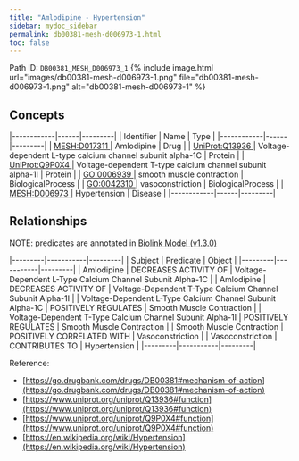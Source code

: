 ```yaml
---
title: "Amlodipine - Hypertension"
sidebar: mydoc_sidebar
permalink: db00381-mesh-d006973-1.html
toc: false 
---
```



Path ID: `DB00381_MESH_D006973_1`
{% include image.html url="images/db00381-mesh-d006973-1.png" file="db00381-mesh-d006973-1.png" alt="db00381-mesh-d006973-1" %}

## Concepts

|------------|------|---------|
| Identifier | Name | Type    |
|------------|------|---------|
| <a href="https://identifiers.org/MESH:D017311">MESH:D017311 </a> | Amlodipine | Drug |
| <a href="https://identifiers.org/UniProt:Q13936">UniProt:Q13936 </a> | Voltage-dependent L-type calcium channel subunit alpha-1C | Protein |
| <a href="https://identifiers.org/UniProt:Q9P0X4">UniProt:Q9P0X4 </a> | Voltage-dependent T-type calcium channel subunit alpha-1I | Protein |
| <a href="https://identifiers.org/GO:0006939">GO:0006939 </a> | smooth muscle contraction | BiologicalProcess |
| <a href="https://identifiers.org/GO:0042310">GO:0042310 </a> | vasoconstriction | BiologicalProcess |
| <a href="https://identifiers.org/MESH:D006973">MESH:D006973 </a> | Hypertension | Disease |
|------------|------|---------|

## Relationships


NOTE: predicates are annotated in <a href="https://github.com/biolink/biolink-model/releases/tag/v1.3.0">Biolink Model (v1.3.0)</a>

|---------|-----------|---------|
| Subject | Predicate | Object  |
|---------|-----------|---------|
| Amlodipine | DECREASES ACTIVITY OF | Voltage-Dependent L-Type Calcium Channel Subunit Alpha-1C |
| Amlodipine | DECREASES ACTIVITY OF | Voltage-Dependent T-Type Calcium Channel Subunit Alpha-1I |
| Voltage-Dependent L-Type Calcium Channel Subunit Alpha-1C | POSITIVELY REGULATES | Smooth Muscle Contraction |
| Voltage-Dependent T-Type Calcium Channel Subunit Alpha-1I | POSITIVELY REGULATES | Smooth Muscle Contraction |
| Smooth Muscle Contraction | POSITIVELY CORRELATED WITH | Vasoconstriction |
| Vasoconstriction | CONTRIBUTES TO | Hypertension |
|---------|-----------|---------|

Reference: 
  - [https://go.drugbank.com/drugs/DB00381#mechanism-of-action](https://go.drugbank.com/drugs/DB00381#mechanism-of-action)
  - [https://www.uniprot.org/uniprot/Q13936#function](https://www.uniprot.org/uniprot/Q13936#function)
  - [https://www.uniprot.org/uniprot/Q9P0X4#function](https://www.uniprot.org/uniprot/Q9P0X4#function)
  - [https://en.wikipedia.org/wiki/Hypertension](https://en.wikipedia.org/wiki/Hypertension)
